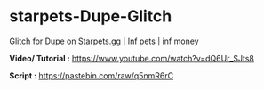 # starpets-Dupe-Glitch
Glitch for Dupe on Starpets.gg | Inf pets | inf money

**Video/ Tutorial :** https://www.youtube.com/watch?v=dQ6Ur_SJts8

**Script :** https://pastebin.com/raw/q5nmR6rC
